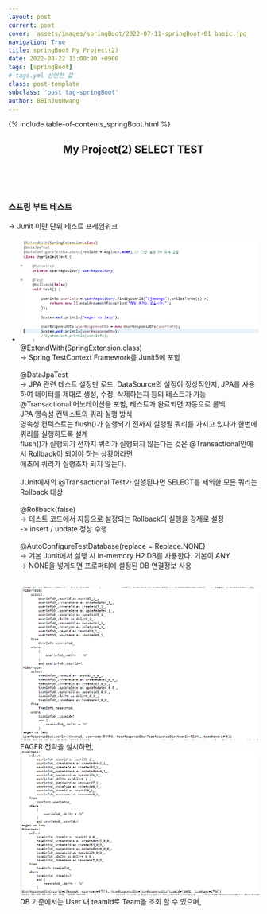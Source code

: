 ```yaml
---
layout: post
current: post
cover:  assets/images/springBoot/2022-07-11-springBoot-01_basic.jpg
navigation: True
title: springBoot My Project(2)
date: 2022-08-22 13:00:00 +0900
tags: [springBoot]  
# tags.yml 선언한 값
class: post-template
subclass: 'post tag-springBoot'
author: BBInJunHwang
---
```


{% include table-of-contents_springBoot.html %}
<div>
    <header>
      <h2 class="title">My Project(2) SELECT TEST</h2><br>
    </header>
    <div>
      <h3 class="subTitle">스프링 부트 테스트</h3>
      <p> -> Junit 이란 단위 테스트 프레임워크  </p>
    </div>
    <div class="listWrapper">
      <ul class="imageList">
        <li>
          <div class="area">
            <div>
             <img data-action="zoom" src="/assets/images/springBoot/springBoot08/ch08_selectTest01.PNG" alt='absolute'>
              <span>
              @ExtendWith(SpringExtension.class) <br>
              -> Spring TestContext Framework를 Junit5에 포함<br>
              <br>
              @DataJpaTest<br>
              -> JPA 관련 테스트 설정만 로드, DataSource의 설정이 정상적인지, JPA를 사용하여 데이터를 제대로 생성, 수정, 삭제하는지 등의 테스트가 가능<br>
                 @Transactional 어노테이션을 포함, 테스트가 완료되면 자동으로 롤백
              <br>
                 JPA 영속성 컨텍스트의 쿼리 실행 방식<br>
                 영속성 컨텍스트는 flush()가 실행되기 전까지 실행될 쿼리를 가지고 있다가 한번에 쿼리를 실행하도록 설계<br>
                 flush()가 실행되기 전까지 쿼리가 실행되지 않는다는 것은 @Transactional안에서 Rollback이 되어야 하는 상황이라면<br> 
                 애초에 쿼리가 실행조차 되지 않는다.<br>
                 <br>
              JUnit에서의 @Transactional Test가 실행된다면 SELECT를 제외한 모든 쿼리는 Rollback 대상<br>
              <br>
              @Rollback(false)<br>
              -> 테스트 코드에서 자동으로 설정되는 Rollback의 실행을 강제로 설정<br>
              -> insert / update 정상 수행 <br>
              <br>
              @AutoConfigureTestDatabase(replace = Replace.NONE)<br>
              -> 기본 Junit에서 실행 시 in-memory H2 DB를 사용한다. 기본이 ANY<br>
              -> NONE을 넣게되면 프로퍼티에 설정된 DB 연결정보 사용<br>
              <br><br>
              </span>
              <img data-action="zoom" src="/assets/images/springBoot/springBoot08/ch08_selectTestlogEager.PNG" alt='absolute'>
              <span>
                EAGER 전략을 실시하면, <br>
              </span>
              <img data-action="zoom" src="/assets/images/springBoot/springBoot08/ch08_selectTestlogLAZY.PNG" alt='absolute'>
              <span>
                DB 기준에서는 User 내 teamId로 Team을 조회 할 수 있으며, <br>
              </span>
            </div>
          </li>
      </ul>
    </div>
  </div> 




